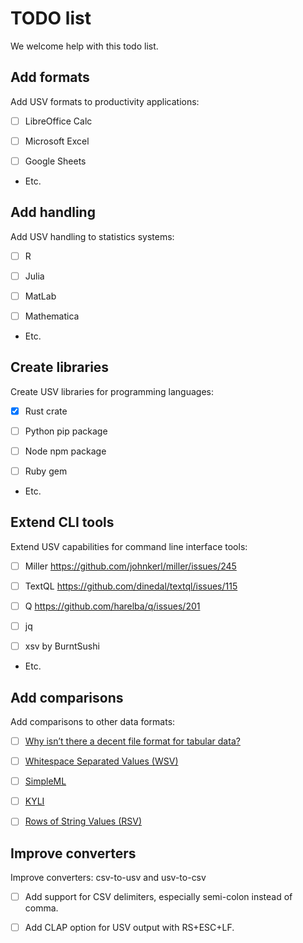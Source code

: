 # TODO list

We welcome help with this todo list.


## Add formats

Add USV formats to productivity applications:

* [ ] LibreOffice Calc

* [ ] Microsoft Excel

* [ ] Google Sheets

* Etc.


## Add handling

Add USV handling to statistics systems:

* [ ] R

* [ ] Julia

* [ ] MatLab

* [ ] Mathematica

* Etc.


## Create libraries

Create USV libraries for programming languages:

* [x] Rust crate

* [ ] Python pip package

* [ ] Node npm package

* [ ] Ruby gem

* Etc.


## Extend CLI tools

Extend USV capabilities for command line interface tools:

* [ ] Miller <https://github.com/johnkerl/miller/issues/245>

* [ ] TextQL <https://github.com/dinedal/textql/issues/115>

* [ ] Q <https://github.com/harelba/q/issues/201>

* [ ] jq

* [ ] xsv by BurntSushi


* Etc.


## Add comparisons

Add comparisons to other data formats:

* [ ] [Why isn’t there a decent file format for tabular data?](https://news.ycombinator.com/item?id=31220841)

* [ ] [Whitespace Separated Values (WSV)](https://dev.stenway.com/WSV/)

* [ ] [SimpleML](https://dev.stenway.com/SML/SimpleML.html)

* [ ] [KYLI](https://shkspr.mobi/blog/2017/03/kyli-because-it-is-superior-to-json/)

* [ ] [Rows of String Values (RSV)](https://github.com/Stenway/RSV-Specification)


## Improve converters 

Improve converters: csv-to-usv and usv-to-csv

* [ ] Add support for CSV delimiters, especially semi-colon instead of comma.

* [ ] Add CLAP option for USV output with RS+ESC+LF.
